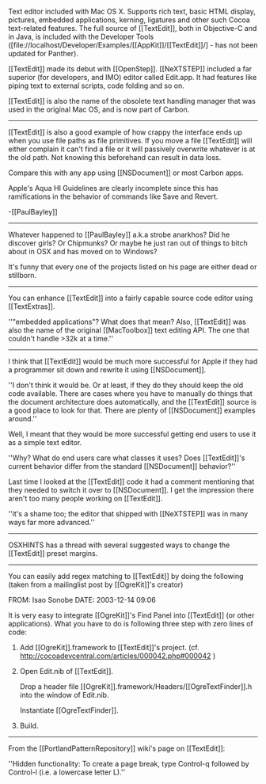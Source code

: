 Text editor included with Mac OS X. Supports rich text, basic HTML display, pictures, embedded applications, kerning, ligatures and other such Cocoa text-related features. The full source of [[TextEdit]], both in Objective-C and in Java, is included with the Developer Tools ([file://localhost/Developer/Examples/[[AppKit]]/[[TextEdit]]/] - has not been updated for Panther).

[[TextEdit]] made its debut with [[OpenStep]]. [[NeXTSTEP]] included a far superior (for developers, and IMO) editor called Edit.app. It had features like piping text to external scripts,  code folding and so on.

[[TextEdit]] is also the name of the obsolete text handling manager that was used in the original Mac OS, and is now part of Carbon.

----

[[TextEdit]] is also a good example of how crappy the interface ends up when you use file paths as file primitives. If you move a file [[TextEdit]] will either complain it can't find a file or it will passively overwrite whatever is at the old path. Not knowing this beforehand can result in data loss.

Compare this with any app using [[NSDocument]] or most Carbon apps.

Apple's Aqua HI Guidelines are clearly incomplete since this has ramifications in the behavior of commands like Save and Revert.

-[[PaulBayley]]

----

Whatever happened to [[PaulBayley]] a.k.a strobe anarkhos? Did he discover girls? Or Chipmunks? Or maybe he just ran out of things to bitch about in OSX and has moved on to Windows?

It's funny that every one of the projects listed on his page are either dead or stillborn.

----

You can enhance [[TextEdit]] into a fairly capable source code editor using [[TextExtras]].

''"embedded applications"? What does that mean? Also, [[TextEdit]] was also the name of the original [[MacToolbox]] text editing API. The one that couldn't handle >32k at a time.''

----

I think that [[TextEdit]] would be much more successful for Apple if they had a programmer sit down and rewrite it using [[NSDocument]].

''I don't think it would be. Or at least, if they do they should keep the old code available. There are cases where you have to manually do things that the document architecture does automatically, and the [[TextEdit]] source is a good place to look for that. There are plenty of [[NSDocument]] examples around.''

Well, I meant that they would be more successful getting end users to use it as a simple text editor.

''Why? What do end users care what classes it uses? Does [[TextEdit]]'s current behavior differ from the standard [[NSDocument]] behavior?''

Last time I looked at the [[TextEdit]] code it had a comment mentioning that they needed to switch it over to [[NSDocument]]. I get the impression there aren't too many people working on [[TextEdit]].

''it's a shame too; the editor that shipped with [[NeXTSTEP]] was in many ways far more advanced.''

----
OSXHINTS has a thread with several suggested ways to change the [[TextEdit]] preset margins. 

----

You can easily add regex matching to [[TextEdit]] by doing the following (taken from a mailinglist post by [[OgreKit]]'s creator)

FROM: Isao Sonobe
DATE: 2003-12-14 09:06


It is very easy to integrate [[OgreKit]]'s Find Panel into [[TextEdit]] (or other applications).
What you have to do is following three step with zero lines of code:

1. Add [[OgreKit]].framework to [[TextEdit]]'s project. 
   (cf. http://cocoadevcentral.com/articles/000042.php#000042 )

2. Open Edit.nib of [[TextEdit]]. 

   Drop a header file [[OgreKit]].framework/Headers/[[OgreTextFinder]].h into the window of Edit.nib.

   Instantiate [[OgreTextFinder]].

3. Build.

----

From the [[PortlandPatternRepository]] wiki's page on [[TextEdit]]:

''Hidden functionality: To create a page break, type Control-q followed by Control-l (i.e. a lowercase letter L).''